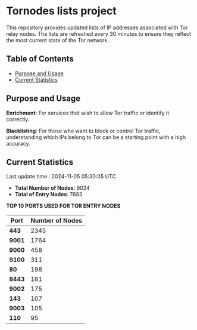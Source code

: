 # Tornodes lists project

This repository provides updated lists of IP addresses associated with Tor relay nodes. The lists are refreshed every 30 minutes to ensure they reflect the most current state of the Tor network.

## Table of Contents

- [Purpose and Usage](#purpose-and-usage)
- [Current Statistics](#current-statistics)


## Purpose and Usage

**Enrichment**: For services that wish to allow Tor traffic or identify it correctly.

**Blacklisting**: For those who want to block or control Tor traffic, understanding which IPs belong to Tor can be a starting point with a high accuracy.

## Current Statistics

Last update time : 2024-11-05 05:30:05 UTC

- **Total Number of Nodes**: 9024
- **Total of Entry Nodes**: 7683

**TOP 10 PORTS USED FOR TOR ENTRY NODES**

| **Port** | **Number of Nodes** |
|------|-----------------|
| **443**   | 2345  |
| **9001**   | 1764  |
| **9000**   | 458  |
| **9100**   | 311  |
| **80**   | 198  |
| **8443**   | 181  |
| **9002**   | 175  |
| **143**   | 107  |
| **9003**   | 105  |
| **110**   | 95  |

